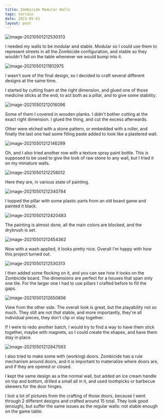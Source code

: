 ```yaml
---
title: Zombicide Modular Walls
tags: terrain
date: 2021-05-01
layout: post
---
```


![image-20210501212530313](image-20210501212530313.png)

I needed my walls to be modular and stable. Modular so I could use them to represent streets in all the Zombicide configuration, and stable so they wouldn't fall on the table whenever we would bump into it.

![image-20210501211812975](image-20210501211812975.png)

I wasn't sure of the final design, so I decided to craft several different designs at the same time.

I started by cutting foam at the right dimension, and glued one of those medicine sticks at the end, to act both as a pillar, and to give some stability.

![image-20210501212016096](image-20210501212016096.png)

Some of them I covered in wooden planks. I didn't bother cutting at the exact right dimension. I glued the thing, and cut the excess afterwards.

Other were etched with a stone pattern, or embedded with a roller, and finally the last one had some filling paste added to look like a plastered wall.

![image-20210501212146299](image-20210501212146299.png)

Oh, and I also tried another row with a texture spray paint bottle. This is supposed to be used to give the look of raw stone to any wall, but I tried it on my miniature walls.

![image-20210501212258012](image-20210501212258012.png)

Here they are, in various state of painting. 

![image-20210501212340784](image-20210501212340784.png)

I topped the pillar with some plastic parts from an old board game and painted it black.

![image-20210501212420483](image-20210501212420483.png)

The painting is almost done, all the main colors are blocked, and the drybrush is set.

![image-20210501212454362](image-20210501212454362.png)

Now with a wash applied, it looks pretty nice. Overall I'm happy with how this project turned out.

![image-20210501212530313](image-20210501212530313.png)

I then added some flocking on it, and you can see how it looks on the Zombicide board. The dimensions are perfect for a houses that span only one tile. For the larger one I had to use pillars I crafted before to fill the gaps.

![image-20210501212650856](image-20210501212650856.png)

View from the other side. The overall look is great, but the playability not so much. They still are not _that_ stable, and more importantly, they're all individual pieces, they don't clip or stay together.

If I were to redo another batch, I would try to find a way to have them stick together, maybe with magnets, so I could create the shapes, and have them stay in place.

![image-20210501212847593](image-20210501212847593.png)

I also tried to make some with (working) doors. Zombicide has a rule mechanism around doors, and it is important to materialize where doors are, and if they are opened or closed.

I kept the same design as a the normal wall, but added an ice cream handle on top and bottom, drilled a small all in it, and used toothpicks or barbecue skewers for the door hinges.

I lost a lot of pictures from the crafting of those doors, because I went through 2 different designs and crafted around 15 total. They look good (enough), but suffer the same issues as the regular walls: not stable enough on the game table.